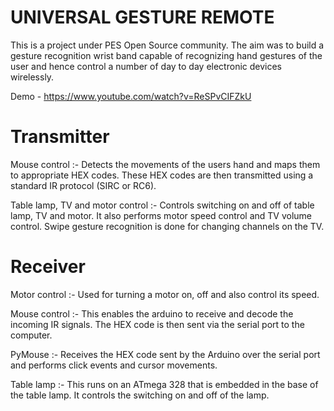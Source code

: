 UNIVERSAL GESTURE REMOTE
========================

This is a project under PES Open Source community. The aim was to build a gesture recognition wrist band capable of recognizing hand gestures of the user and hence control a number of day to day electronic devices wirelessly.

Demo - https://www.youtube.com/watch?v=ReSPvCIFZkU

Transmitter
===========

Mouse control :- Detects the movements of the users hand and maps them to appropriate HEX codes. These HEX codes are                    then transmitted using a standard IR protocol (SIRC or RC6).


Table lamp, TV and motor control :- Controls switching on and off of table lamp, TV and motor. It also performs motor                                       speed control and TV volume control. Swipe gesture recognition is done for                                              changing channels on the TV.


Receiver
========

Motor control :- Used for turning a motor on, off and also control its speed.


Mouse control :- This enables the arduino to receive and decode the incoming IR signals. The HEX code is then sent via                   the serial port to the computer.


PyMouse :- Receives the HEX code sent by the Arduino over the serial port and performs click events and cursor                     movements.


Table lamp :- This runs on an ATmega 328 that is embedded in the base of the table lamp. It controls the switching on                 and off of the lamp.


